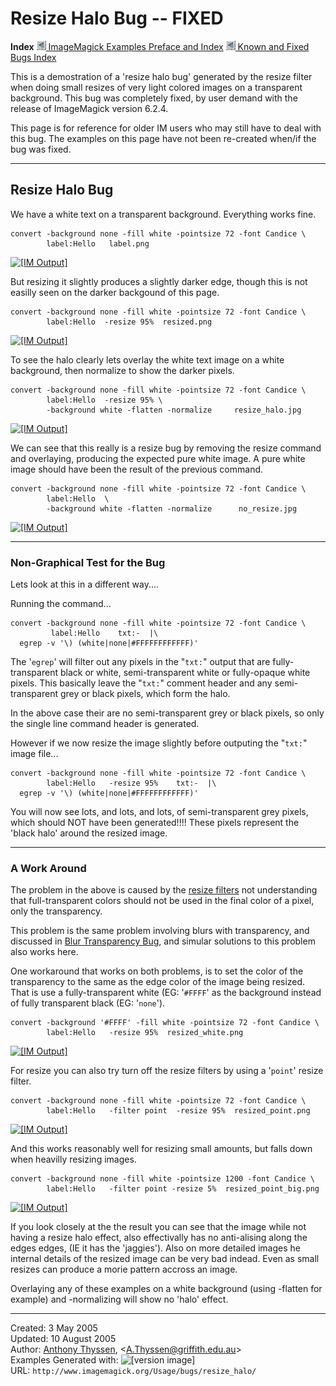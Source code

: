 # Resize Halo Bug -- FIXED

**Index**
[![](../../img_www/granitesm_left.gif) ImageMagick Examples Preface and Index](../../)
[![](../../img_www/granitesm_left.gif) Known and Fixed Bugs Index](../)

This is a demostration of a 'resize halo bug' generated by the resize filter when doing small resizes of very light colored images on a transparent background.
This bug was completely fixed, by user demand with the release of ImageMagick version 6.2.4.

This page is for reference for older IM users who may still have to deal with this bug.
The examples on this page have not been re-created when/if the bug was fixed.

------------------------------------------------------------------------

## Resize Halo Bug

We have a white text on a transparent background.
Everything works fine.

~~~
convert -background none -fill white -pointsize 72 -font Candice \
        label:Hello   label.png
~~~

[![\[IM Output\]](label.png)](label.png)

But resizing it slightly produces a slightly darker edge, though this is not easilly seen on the darker backgound of this page.

~~~
convert -background none -fill white -pointsize 72 -font Candice \
        label:Hello  -resize 95%  resized.png
~~~

[![\[IM Output\]](resized.png)](resized.png)

To see the halo clearly lets overlay the white text image on a white background, then normalize to show the darker pixels.

~~~
convert -background none -fill white -pointsize 72 -font Candice \
        label:Hello  -resize 95% \
        -background white -flatten -normalize     resize_halo.jpg
~~~

[![\[IM Output\]](resize_halo.jpg)](resize_halo.jpg)

We can see that this really is a resize bug by removing the resize command and overlaying, producing the expected pure white image.
A pure white image should have been the result of the previous command.

~~~
convert -background none -fill white -pointsize 72 -font Candice \
        label:Hello  \
        -background white -flatten -normalize      no_resize.jpg
~~~

[![\[IM Output\]](no_resize.jpg)](no_resize.jpg)

------------------------------------------------------------------------

### Non-Graphical Test for the Bug

Lets look at this in a different way....

Running the command...

~~~
convert -background none -fill white -pointsize 72 -font Candice \
         label:Hello    txt:-  |\
  egrep -v '\) (white|none|#FFFFFFFFFFFF)'
~~~

The '`egrep`' will filter out any pixels in the "`txt:`" output that are fully-transparent black or white, semi-transparent white or fully-opaque white pixels.
This basically leave the "`txt:`" comment header and any semi-transparent grey or black pixels, which form the halo.

In the above case their are no semi-transparent grey or black pixels, so only the single line command header is generated.

However if we now resize the image slightly before outputing the "`txt:`" image file...

~~~
convert -background none -fill white -pointsize 72 -font Candice \
        label:Hello   -resize 95%    txt:-  |\
  egrep -v '\) (white|none|#FFFFFFFFFFFF)'
~~~

You will now see lots, and lots, and lots, of semi-transparent grey pixels, which should NOT have been generated!!!!
These pixels represent the 'black halo' around the resized image.

------------------------------------------------------------------------

### A Work Around

The problem in the above is caused by the [resize filters](../../resize/#filters) not understanding that full-transparent colors should not be used in the final color of a pixel, only the transparency.

This problem is the same problem involving blurs with transparency, and discussed in [Blur Transparency Bug](../blur_trans/), and simular solutions to this problem also works here.

One workaround that works on both problems, is to set the color of the transparency to the same as the edge color of the image being resized.
That is use a fully-transparent white (EG: '`#FFFF`' as the background instead of fully transparent black (EG: '`none`').

~~~
convert -background '#FFFF' -fill white -pointsize 72 -font Candice \
        label:Hello   -resize 95%  resized_white.png
~~~

[![\[IM Output\]](resized_white.png)](resized_white.png)

For resize you can also try turn off the resize filters by using a '`point`' resize filter.

~~~
convert -background none -fill white -pointsize 72 -font Candice \
        label:Hello   -filter point  -resize 95%  resized_point.png
~~~

[![\[IM Output\]](resized_point.png)](resized_point.png)

And this works reasonably well for resizing small amounts, but falls down when heavilly resizing images.

~~~
convert -background none -fill white -pointsize 1200 -font Candice \
        label:Hello   -filter point -resize 5%  resized_point_big.png
~~~

[![\[IM Output\]](resized_point_big.png)](resized_point_big.png)

If you look closely at the the result you can see that the image while not having a resize halo effect, also effectivally has no anti-alising along the edges edges, (IE it has the 'jaggies').
Also on more detailed images he internal details of the resized image can be very bad indead.
Even as small resizes can produce a morie pattern accross an image.

Overlaying any of these examples on a white background (using -flatten for example) and -normalizing will show no 'halo' effect.

------------------------------------------------------------------------

Created: 3 May 2005  
 Updated: 10 August 2005  
 Author: [Anthony Thyssen](http://www.ict.griffith.edu.au/anthony/anthony.html), &lt;[A.Thyssen@griffith.edu.au](http://www.ict.griffith.edu.au/anthony/mail.shtml)&gt;  
 Examples Generated with: ![\[version image\]](version.gif)  
 URL: `http://www.imagemagick.org/Usage/bugs/resize_halo/`

